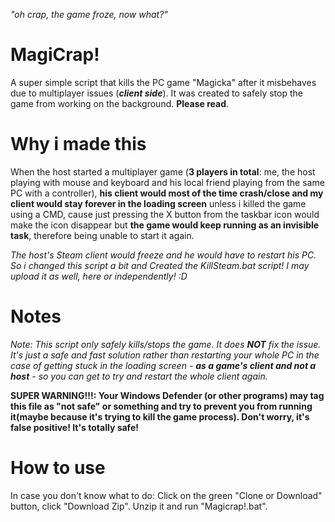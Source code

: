 *"oh crap, the game froze, now what?"*
# MagiCrap!
A super simple script that kills the PC game "Magicka" after it misbehaves due to multiplayer issues (***client side***).
It was created to safely stop the game from working on the background. **Please read**.

# Why i made this
When the host started a multiplayer game (**3 players in total**: me, the host playing with mouse and keyboard and his local friend playing from the same PC with a controller), **his client would most of the time crash/close and my client would stay forever in the loading screen** unless i killed the game using a CMD, cause just pressing the X button from the taskbar icon would make the icon disappear but **the game would keep running as an invisible task**, therefore being unable to start it again.

*The host's Steam client would freeze and he would have to restart his PC. So i changed this script a bit and Created the KillSteam.bat script! I may upload it as well, here or independently! :D*

# Notes
*Note: This script only safely kills/stops the game. It does ***NOT*** fix the issue. It's just a safe and fast solution rather than restarting your whole PC in the case of getting stuck in the loading screen - **as a game's client and not a host** - so you can get to try and restart the whole client again.*

**SUPER WARNING!!!: Your Windows Defender (or other programs) may tag this file as "not safe" or something and try to prevent you from running it(maybe because it's trying to kill the game process). Don't worry, it's false positive! It's totally safe!**

# How to use
In case you don't know what to do: Click on the green "Clone or Download" button, click "Download Zip". Unzip it and run "Magicrap!.bat".
